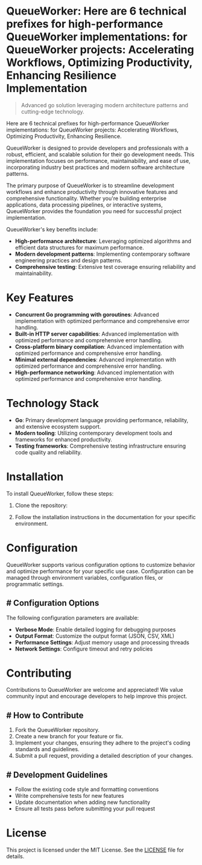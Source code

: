 <!-- fallback_QueueWorker_20251028233757_90280 -->

# QueueWorker: Here are 6 technical prefixes for high-performance QueueWorker implementations: for QueueWorker projects: Accelerating Workflows, Optimizing Productivity, Enhancing Resilience Implementation
> Advanced go solution leveraging modern architecture patterns and cutting-edge technology.

Here are 6 technical prefixes for high-performance QueueWorker implementations: for QueueWorker projects: Accelerating Workflows, Optimizing Productivity, Enhancing Resilience.

QueueWorker is designed to provide developers and professionals with a robust, efficient, and scalable solution for their go development needs. This implementation focuses on performance, maintainability, and ease of use, incorporating industry best practices and modern software architecture patterns.

The primary purpose of QueueWorker is to streamline development workflows and enhance productivity through innovative features and comprehensive functionality. Whether you're building enterprise applications, data processing pipelines, or interactive systems, QueueWorker provides the foundation you need for successful project implementation.

QueueWorker's key benefits include:

* **High-performance architecture**: Leveraging optimized algorithms and efficient data structures for maximum performance.
* **Modern development patterns**: Implementing contemporary software engineering practices and design patterns.
* **Comprehensive testing**: Extensive test coverage ensuring reliability and maintainability.

# Key Features

* **Concurrent Go programming with goroutines**: Advanced implementation with optimized performance and comprehensive error handling.
* **Built-in HTTP server capabilities**: Advanced implementation with optimized performance and comprehensive error handling.
* **Cross-platform binary compilation**: Advanced implementation with optimized performance and comprehensive error handling.
* **Minimal external dependencies**: Advanced implementation with optimized performance and comprehensive error handling.
* **High-performance networking**: Advanced implementation with optimized performance and comprehensive error handling.

# Technology Stack

* **Go**: Primary development language providing performance, reliability, and extensive ecosystem support.
* **Modern tooling**: Utilizing contemporary development tools and frameworks for enhanced productivity.
* **Testing frameworks**: Comprehensive testing infrastructure ensuring code quality and reliability.

# Installation

To install QueueWorker, follow these steps:

1. Clone the repository:


2. Follow the installation instructions in the documentation for your specific environment.

# Configuration

QueueWorker supports various configuration options to customize behavior and optimize performance for your specific use case. Configuration can be managed through environment variables, configuration files, or programmatic settings.

## # Configuration Options

The following configuration parameters are available:

* **Verbose Mode**: Enable detailed logging for debugging purposes
* **Output Format**: Customize the output format (JSON, CSV, XML)
* **Performance Settings**: Adjust memory usage and processing threads
* **Network Settings**: Configure timeout and retry policies

# Contributing

Contributions to QueueWorker are welcome and appreciated! We value community input and encourage developers to help improve this project.

## # How to Contribute

1. Fork the QueueWorker repository.
2. Create a new branch for your feature or fix.
3. Implement your changes, ensuring they adhere to the project's coding standards and guidelines.
4. Submit a pull request, providing a detailed description of your changes.

## # Development Guidelines

* Follow the existing code style and formatting conventions
* Write comprehensive tests for new features
* Update documentation when adding new functionality
* Ensure all tests pass before submitting your pull request

# License

This project is licensed under the MIT License. See the [LICENSE](https://github.com/foxy1081/QueueWorker/blob/main/LICENSE) file for details.
